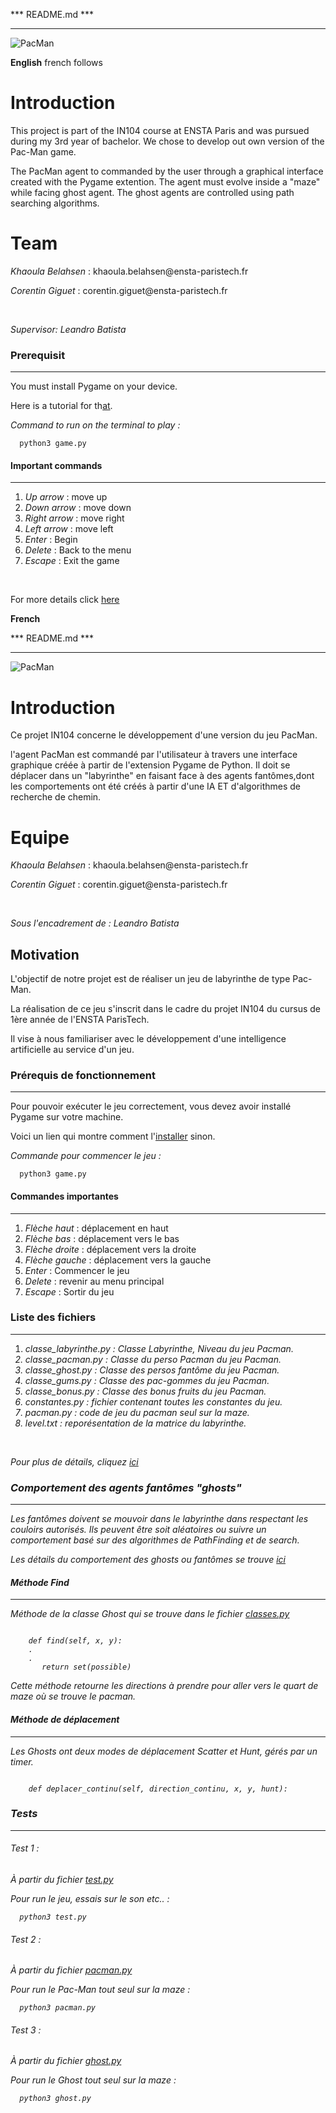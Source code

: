 *** README.md ***
*****************

<img src="https://upload.wikimedia.org/wikipedia/fr/thumb/a/a2/Pac-Man_Logo.svg/1280px-Pac-Man_Logo.svg.png" alt="PacMan" />

**English** french follows


<h1>Introduction</h1>


<p> This project is part of the IN104 course at ENSTA Paris and was pursued during my 3rd year of bachelor. We chose to develop out own version of the Pac-Man game.</p>

<p> The PacMan agent to commanded by the user through a graphical interface created with the Pygame extention. The agent must evolve inside a "maze" while facing ghost agent. The ghost agents are controlled using path searching algorithms.

<h1>Team</h1>

<p> <em>Khaoula Belahsen</em> : khaoula.belahsen@ensta-paristech.fr </p>
<p><em>Corentin Giguet</em> : corentin.giguet@ensta-paristech.fr </p>

<br/><p><em>Supervisor: Leandro Batista</em></p>


### Prerequisit
------------------------------

<p> You must install Pygame on your device.</p>
<p> Here is a tutorial for th<a href="https://www.pygame.org/wiki/GettingStarted">at</a>.


<p> <em> Command to run on the terminal to play :</em> </p>

<pre><code>  python3 game.py </code></pre>


#### Important commands
-------------------------

<ol>
   <li> <em>Up arrow</em> : move up </li>
   <li> <em>Down arrow</em> : move down </li>
   <li> <em>Right arrow</em> : move right </li>
   <li> <em>Left arrow</em> : move left </li>
   <li> <em>Enter</em> : Begin </li>
   <li> <em>Delete</em> : Back to the menu </li>
   <li> <em>Escape</em> : Exit the game </li>
</ol>


<br/><p>For more details click <a href="https://gitlab.data-ensta.fr/belahsen/IN104/tree/master/progs">here</a> </p>

**French**

*** README.md ***
*****************

<img src="https://upload.wikimedia.org/wikipedia/fr/thumb/a/a2/Pac-Man_Logo.svg/1280px-Pac-Man_Logo.svg.png" alt="PacMan" />

<h1>Introduction</h1>


<p> Ce projet IN104 concerne le développement d'une version du jeu PacMan.</p>

<p>l'agent PacMan est commandé par l'utilisateur à travers une interface graphique créée à partir de l'extension Pygame de Python. Il doit se déplacer dans un "labyrinthe" en faisant face à des agents fantômes,dont les comportements ont été créés à partir d'une IA ET d'algorithmes de recherche de chemin.</p>

<h1>Equipe</h1>
 

<p> <em>Khaoula Belahsen</em> : khaoula.belahsen@ensta-paristech.fr </p>
<p><em>Corentin Giguet</em> : corentin.giguet@ensta-paristech.fr </p>



<br/><p><em>Sous l'encadrement de : Leandro Batista</em></p>

## Motivation

<p>L'objectif de notre projet est de réaliser un jeu de labyrinthe de type Pac-Man.</p>
<p>La réalisation de ce jeu s'inscrit dans le cadre du projet IN104 du cursus de 1ère année de l'ENSTA ParisTech.</p>

<p>Il vise à nous familiariser avec le développement d'une intelligence artificielle au service d'un jeu.</p>

### Prérequis de fonctionnement
------------------------------

<p>Pour pouvoir exécuter le jeu correctement, vous devez avoir installé Pygame sur votre machine.</p>
<p> Voici un lien qui montre comment l'<a href="https://www.pygame.org/wiki/GettingStarted">installer</a> sinon. 


<p> <em>Commande pour commencer le jeu :</em> </p>

<pre><code>  python3 game.py </code></pre>

#### Commandes importantes
-------------------------

<ol>
   <li> <em>Flèche haut</em> : déplacement en haut </li>
   <li> <em>Flèche bas</em> : déplacement vers le bas </li>
   <li> <em>Flèche droite</em> : déplacement vers la droite </li>
   <li> <em>Flèche gauche</em> : déplacement vers la gauche </li>
   <li> <em>Enter</em> : Commencer le jeu </li>
   <li> <em>Delete</em> : revenir au menu principal </li>
   <li> <em>Escape</em> : Sortir du jeu </li>
</ol>



### Liste des fichiers 
----------------------
<ol>
   <li> <em>classe_labyrinthe.py<em> : Classe Labyrinthe, Niveau du jeu Pacman. </li>   
   <li> <em>classe_pacman.py<em> : Classe du perso Pacman du jeu Pacman. </li>
   <li> <em>classe_ghost.py<em> : Classe des persos fantôme du jeu Pacman. </li>
   <li> <em>classe_gums.py<em> : Classe des pac-gommes du jeu Pacman. </li>
   <li> <em>classe_bonus.py<em> : Classe des bonus fruits du jeu Pacman. </li>
   <li> <em>constantes.py<em> : fichier contenant toutes les constantes du jeu. </li>
   <li> <em>pacman.py<em> : code de jeu du pacman seul sur la maze. </li> 
   <li> <em>level.txt<em> : reporésentation de la matrice du labyrinthe. </li>

</ol>


<br/><p>Pour plus de détails, cliquez <a href="https://gitlab.data-ensta.fr/belahsen/IN104/tree/master/progs">ici</a> </p>

### Comportement des agents fantômes "ghosts"
--------------------------------------------

<p>Les fantômes doivent se mouvoir dans le labyrinthe dans respectant les couloirs autorisés. Ils peuvent être soit aléatoires ou suivre un comportement basé sur des algorithmes de PathFinding et de search. </p>

<p> Les détails du comportement des ghosts ou fantômes se trouve <a href="https://gitlab.data-ensta.fr/belahsen/IN104/blob/master/Ghosts%20behaviour.docx">ici</a></p>

#### Méthode Find 
-----------------

Méthode de la classe Ghost qui se trouve dans le fichier <a href="https://gitlab.data-ensta.fr/belahsen/IN104/blob/master/progs/classes.py">classes.py</a></p> 

<pre><code>
	def find(self, x, y):
	.
	.
	   return set(possible)
</code></pre>
<p> Cette méthode retourne les directions à prendre pour aller vers le quart de maze où se trouve le pacman.</p>

#### Méthode de déplacement 
---------------------------

<p>Les Ghosts ont deux modes de déplacement Scatter et Hunt, gérés par un timer.</p>

<pre><code>
	def deplacer_continu(self, direction_continu, x, y, hunt):
</code></pre>



     
### Tests
---------



###### Test 1 : 

<p> À partir du fichier <a href="https://gitlab.data-ensta.fr/belahsen/IN104/blob/master/progs/tests/test.py">test.py</a>

<p> Pour run le jeu, essais sur le son etc..  :</p>

<pre><code>  python3 test.py </code></pre>

###### Test 2 : 

<p> À partir du fichier <a href="https://gitlab.data-ensta.fr/belahsen/IN104/blob/master/progs/tests/pacman.py">pacman.py</a>

<p> Pour run le Pac-Man tout seul sur la maze :</p>

<pre><code>  python3 pacman.py </code></pre>

###### Test 3 : 

<p> À partir du fichier <a href="https://gitlab.data-ensta.fr/belahsen/IN104/blob/master/progs/tests/ghost.py">ghost.py</a>

<p> Pour run le Ghost tout seul sur la maze :</p>

<pre><code>  python3 ghost.py </code></pre>
